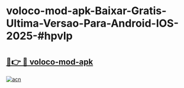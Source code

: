 # voloco-mod-apk-Baixar-Gratis-Ultima-Versao-Para-Android-IOS-2025-#hpvlp

# <h2><a href="https://ainizakaria.my?title=voloco-mod-apk&ref=22M">🔗👉 🔴 voloco-mod-apk</a></h2>

[![acn](https://github.com/user-attachments/assets/0f9c940e-d8b0-45ae-aac7-cd30a18b3e1c)](https://ainizakaria.my?title=voloco-mod-apk&ref=22M)


